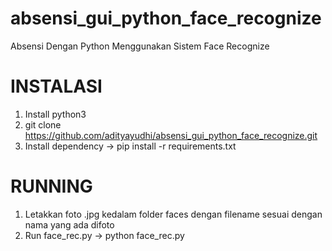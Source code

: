 # absensi_gui_python_face_recognize
Absensi Dengan Python Menggunakan Sistem Face Recognize

# INSTALASI
1. Install python3
2. git clone https://github.com/adityayudhi/absensi_gui_python_face_recognize.git
3. Install dependency -> pip install -r requirements.txt

# RUNNING
1. Letakkan foto .jpg kedalam folder faces dengan filename sesuai dengan nama yang ada difoto
2. Run face_rec.py -> python face_rec.py

